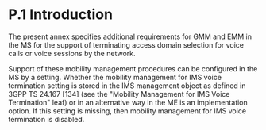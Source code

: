 
P.1 Introduction
================

The present annex specifies additional requirements for GMM and EMM in
the MS for the support of terminating access domain selection for voice
calls or voice sessions by the network.

Support of these mobility management procedures can be configured in the
MS by a setting. Whether the mobility management for IMS voice
termination setting is stored in the IMS management object as defined in
3GPP TS 24.167 \[134\] (see the \"Mobility Management for IMS Voice
Termination\" leaf) or in an alternative way in the ME is an
implementation option. If this setting is missing, then mobility
management for IMS voice termination is disabled.
